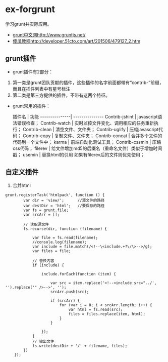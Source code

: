 # ex-forgrunt
学习grunt并实际应用。

* [grunt中文网](http://www.gruntjs.net/)http://www.gruntjs.net/
* [傻瓜教程](http://developer.51cto.com/art/201506/479127_2.htm)http://developer.51cto.com/art/201506/479127_2.htm

## grunt插件

* grunt插件有2部分：

1. 第一类是grunt团队贡献的插件，这些插件的名字前面都带有“contrib-”前缀，而且在插件列表中有星号标注
2. 第二类是第三方提供的插件，不带有这两个特征。


* grunt常用的插件：

  插件名       | 功能
---------------| ---------------
Contrib-jshint | javascript语法错误检查；
Contrib-watch  | 实时监控文件变化、调用相应的任务重新执行；
Contrib-clean  | 清空文件、文件夹；
Contrib-uglify | 压缩javascript代码；
Contrib-copy   | 复制文件、文件夹；
Contrib-concat | 合并多个文件的代码到一个文件中；
karma          | 前端自动化测试工具；
Contrib-cssmin | 压缩css代码；
filerev        | 给文件增加md5的后缀名（重命名文件）类似于增加时间戳；
usemin         | 替换html的引用 如果有filerev后的文件则优先使用；

## 自定义插件

1. 合并html
```
grunt.registerTask('htmlpack', function () {
        var dir = 'view/';      //源文件的路径
        var destDir = 'html';   //要保存的路径
        var fs = grunt.file;
        var srcArr = [];

        // 读取源文件
        fs.recurse(dir, function (filename) {

            var file = fs.read(filename);
            //console.log(filename);
            var include = file.match(/<!--\<include.+?\/\>-->/g);
            var files = file;

            // 替换内容
            if (include) {

                include.forEach(function (item) {

                    var src = item.replace('<!--<include src="../', '').replace('" />-->', '');
                    srcArr.push(src);

                    if (srcArr) {
                        for (var i = 0; i < srcArr.length; i++) {
                            var html = fs.read(src);
                            files = files.replace(item, html);
                        }
                    }

                });
            }
            // 输出文件
            fs.write(destDir + '/' + filename, files);
        })
    });
```
##
